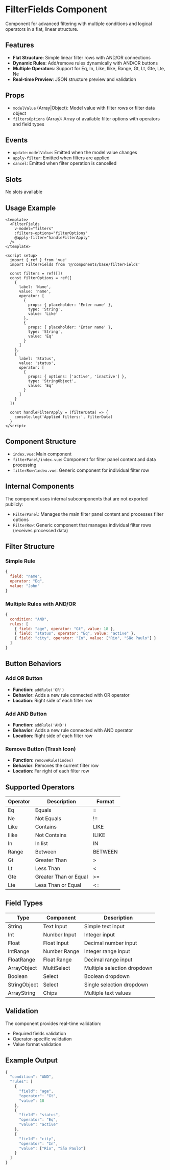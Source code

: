 # FilterFields Component

Component for advanced filtering with multiple conditions and logical operators in a flat, linear structure.

## Features

- **Flat Structure**: Simple linear filter rows with AND/OR connections
- **Dynamic Rules**: Add/remove rules dynamically with AND/OR buttons
- **Multiple Operators**: Support for Eq, In, Like, Ilike, Range, Gt, Lt, Gte, Lte, Ne
- **Real-time Preview**: JSON structure preview and validation

## Props

- `modelValue` (Array|Object): Model value with filter rows or filter data object
- `filtersOptions` (Array): Array of available filter options with operators and field types

## Events

- `update:modelValue`: Emitted when the model value changes
- `apply-filter`: Emitted when filters are applied
- `cancel`: Emitted when filter operation is cancelled

## Slots

No slots available

## Usage Example

```vue
<template>
  <FilterFields
    v-model="filters"
    :filters-options="filterOptions"
    @apply-filter="handleFilterApply"
  />
</template>

<script setup>
  import { ref } from 'vue'
  import FilterFields from '@/components/base/filterFields'

  const filters = ref([])
  const filterOptions = ref([
    {
      label: 'Name',
      value: 'name',
      operator: [
        {
          props: { placeholder: 'Enter name' },
          type: 'String',
          value: 'Like'
        },
        {
          props: { placeholder: 'Enter name' },
          type: 'String',
          value: 'Eq'
        }
      ]
    },
    {
      label: 'Status',
      value: 'status',
      operator: [
        {
          props: { options: ['active', 'inactive'] },
          type: 'StringObject',
          value: 'Eq'
        }
      ]
    }
  ])

  const handleFilterApply = (filterData) => {
    console.log('Applied filters:', filterData)
  }
</script>
```

## Component Structure

- `index.vue`: Main component
- `filterPanel/index.vue`: Component for filter panel content and data processing
- `filterRow/index.vue`: Generic component for individual filter row

## Internal Components

The component uses internal subcomponents that are not exported publicly:

- `FilterPanel`: Manages the main filter panel content and processes filter options
- `FilterRow`: Generic component that manages individual filter rows (receives processed data)

## Filter Structure

### Simple Rule

```javascript
{
  field: "name",
  operator: "Eq",
  value: "John"
}
```

### Multiple Rules with AND/OR

```javascript
{
  condition: "AND",
  rules: [
    { field: "age", operator: "Gt", value: 18 },
    { field: "status", operator: "Eq", value: "active" },
    { field: "city", operator: "In", value: ["Rio", "São Paulo"] }
  ]
}
```

## Button Behaviors

### Add OR Button

- **Function**: `addRule('OR')`
- **Behavior**: Adds a new rule connected with OR operator
- **Location**: Right side of each filter row

### Add AND Button

- **Function**: `addRule('AND')`
- **Behavior**: Adds a new rule connected with AND operator
- **Location**: Right side of each filter row

### Remove Button (Trash Icon)

- **Function**: `removeRule(index)`
- **Behavior**: Removes the current filter row
- **Location**: Far right of each filter row

## Supported Operators

| Operator | Description           | Format  |
| -------- | --------------------- | ------- |
| Eq       | Equals                | =       |
| Ne       | Not Equals            | !=      |
| Like     | Contains              | LIKE    |
| Ilike    | Not Contains          | ILIKE   |
| In       | In list               | IN      |
| Range    | Between               | BETWEEN |
| Gt       | Greater Than          | >       |
| Lt       | Less Than             | <       |
| Gte      | Greater Than or Equal | >=      |
| Lte      | Less Than or Equal    | <=      |

## Field Types

| Type         | Component    | Description                 |
| ------------ | ------------ | --------------------------- |
| String       | Text Input   | Simple text input           |
| Int          | Number Input | Integer input               |
| Float        | Float Input  | Decimal number input        |
| IntRange     | Number Range | Integer range input         |
| FloatRange   | Float Range  | Decimal range input         |
| ArrayObject  | MultiSelect  | Multiple selection dropdown |
| Boolean      | Select       | Boolean dropdown            |
| StringObject | Select       | Single selection dropdown   |
| ArrayString  | Chips        | Multiple text values        |

## Validation

The component provides real-time validation:

- Required fields validation
- Operator-specific validation
- Value format validation

## Example Output

```javascript
{
  "condition": "AND",
  "rules": [
    {
      "field": "age",
      "operator": "Gt",
      "value": 18
    },
    {
      "field": "status",
      "operator": "Eq",
      "value": "active"
    },
    {
      "field": "city",
      "operator": "In",
      "value": ["Rio", "São Paulo"]
    }
  ]
}
```
